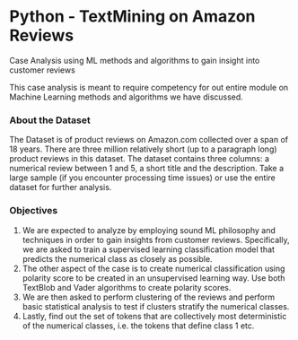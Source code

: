 # Python - TextMining on Amazon Reviews
Case Analysis using ML methods and algorithms to gain insight into customer reviews

This case analysis is meant to require competency for out entire module on Machine Learning methods and algorithms we have discussed.

### About the Dataset
The Dataset is of product reviews on Amazon.com collected over a span of 18 years. There are three million relatively short (up to a paragraph long) product reviews in this dataset. The dataset contains three columns: a numerical review between 1 and 5, a short title and the description. Take a large sample (if you encounter processing time issues) or use the entire dataset for further analysis.

### Objectives
1. We are expected to analyze by employing sound ML philosophy and techniques in order to gain insights from customer reviews. Specifically, we are asked to train a supervised learning classification model that predicts the numerical class as closely as possible. 
2. The other aspect of the case is to create numerical classification using polarity score to be created in an unsupervised learning way. Use both TextBlob and Vader algorithms to create polarity scores. 
3. We are then asked to perform clustering of the reviews and perform basic statistical analysis to test if clusters stratify the numerical classes. 
4. Lastly, find out the set of tokens that are collectively most deterministic of the numerical classes, i.e. the tokens that define class 1 etc.
